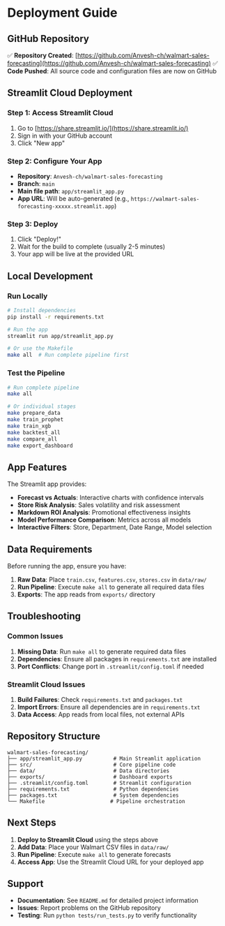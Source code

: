# Deployment Guide

## GitHub Repository
✅ **Repository Created**: [https://github.com/Anvesh-ch/walmart-sales-forecasting](https://github.com/Anvesh-ch/walmart-sales-forecasting)
✅ **Code Pushed**: All source code and configuration files are now on GitHub

## Streamlit Cloud Deployment

### Step 1: Access Streamlit Cloud
1. Go to [https://share.streamlit.io/](https://share.streamlit.io/)
2. Sign in with your GitHub account
3. Click "New app"

### Step 2: Configure Your App
- **Repository**: `Anvesh-ch/walmart-sales-forecasting`
- **Branch**: `main`
- **Main file path**: `app/streamlit_app.py`
- **App URL**: Will be auto-generated (e.g., `https://walmart-sales-forecasting-xxxxx.streamlit.app`)

### Step 3: Deploy
1. Click "Deploy!"
2. Wait for the build to complete (usually 2-5 minutes)
3. Your app will be live at the provided URL

## Local Development

### Run Locally
```bash
# Install dependencies
pip install -r requirements.txt

# Run the app
streamlit run app/streamlit_app.py

# Or use the Makefile
make all  # Run complete pipeline first
```

### Test the Pipeline
```bash
# Run complete pipeline
make all

# Or individual stages
make prepare_data
make train_prophet
make train_xgb
make backtest_all
make compare_all
make export_dashboard
```

## App Features

The Streamlit app provides:
- **Forecast vs Actuals**: Interactive charts with confidence intervals
- **Store Risk Analysis**: Sales volatility and risk assessment
- **Markdown ROI Analysis**: Promotional effectiveness insights
- **Model Performance Comparison**: Metrics across all models
- **Interactive Filters**: Store, Department, Date Range, Model selection

## Data Requirements

Before running the app, ensure you have:
1. **Raw Data**: Place `train.csv`, `features.csv`, `stores.csv` in `data/raw/`
2. **Run Pipeline**: Execute `make all` to generate all required data files
3. **Exports**: The app reads from `exports/` directory

## Troubleshooting

### Common Issues
1. **Missing Data**: Run `make all` to generate required data files
2. **Dependencies**: Ensure all packages in `requirements.txt` are installed
3. **Port Conflicts**: Change port in `.streamlit/config.toml` if needed

### Streamlit Cloud Issues
1. **Build Failures**: Check `requirements.txt` and `packages.txt`
2. **Import Errors**: Ensure all dependencies are in `requirements.txt`
3. **Data Access**: App reads from local files, not external APIs

## Repository Structure
```
walmart-sales-forecasting/
├── app/streamlit_app.py          # Main Streamlit application
├── src/                          # Core pipeline code
├── data/                         # Data directories
├── exports/                      # Dashboard exports
├── .streamlit/config.toml        # Streamlit configuration
├── requirements.txt              # Python dependencies
├── packages.txt                  # System dependencies
└── Makefile                     # Pipeline orchestration
```

## Next Steps
1. **Deploy to Streamlit Cloud** using the steps above
2. **Add Data**: Place your Walmart CSV files in `data/raw/`
3. **Run Pipeline**: Execute `make all` to generate forecasts
4. **Access App**: Use the Streamlit Cloud URL for your deployed app

## Support
- **Documentation**: See `README.md` for detailed project information
- **Issues**: Report problems on the GitHub repository
- **Testing**: Run `python tests/run_tests.py` to verify functionality
